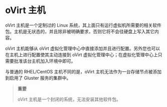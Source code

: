 # oVirt 主机

oVirt 主机是一个定制过的 Linux
系统，其上面只有运行虚拟机所需要的相关软件包。主机是无状态的，并且除非被明确要求，否则它将不会往硬盘上写入其它内容。

oVirt 主机能够从 oVirt
虚拟化管理中心中直接添加并且进行配置。另外您也可以在主机上进行配置使其主动连接到
oVirt 虚拟化管理中心；在虚拟化管理中心上只需要批准该台主机加入环境中即可。

与普通的 RHEL/CentOS 主机不同的是，oVirt
主机无法作为一台存储节点被添加到启用了 Gluster 服务的集群中。

> **重要**
>
> oVirt 主机是一个封闭的系统，无法安装其他软件包。

